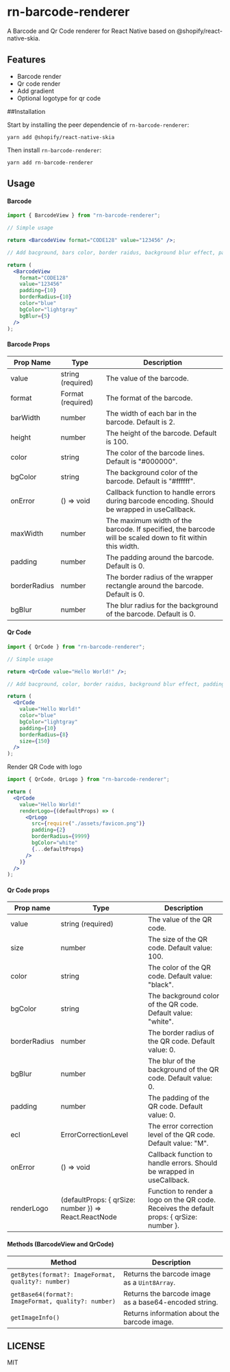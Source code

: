# rn-barcode-renderer

A Barcode and Qr Code renderer for React Native based on @shopify/react-native-skia.

## Features

- Barcode render
- Qr code render
- Add gradient
- Optional logotype for qr code

##Installation

Start by installing the peer dependencie of `rn-barcode-renderer`:

```shell
yarn add @shopify/react-native-skia
```

Then install `rn-barcode-renderer`:

```shell
yarn add rn-barcode-renderer
```

## Usage

#### Barcode

```jsx
import { BarcodeView } from "rn-barcode-renderer";

// Simple usage

return <BarcodeView format="CODE128" value="123456" />;

// Add bacground, bars color, border raidus, background blur effect, padding...

return (
  <BarcodeView
    format="CODE128"
    value="123456"
    padding={10}
    borderRadius={10}
    color="blue"
    bgColor="lightgray"
    bgBlur={5}
  />
);
```

#### Barcode Props

| Prop Name    | Type              | Description                                                                                               |
| ------------ | ----------------- | --------------------------------------------------------------------------------------------------------- |
| value        | string (required) | The value of the barcode.                                                                                 |
| format       | Format (required) | The format of the barcode.                                                                                |
| barWidth     | number            | The width of each bar in the barcode. Default is 2.                                                       |
| height       | number            | The height of the barcode. Default is 100.                                                                |
| color        | string            | The color of the barcode lines. Default is "#000000".                                                     |
| bgColor      | string            | The background color of the barcode. Default is "#ffffff".                                                |
| onError      | () => void        | Callback function to handle errors during barcode encoding. Should be wrapped in useCallback.             |
| maxWidth     | number            | The maximum width of the barcode. If specified, the barcode will be scaled down to fit within this width. |
| padding      | number            | The padding around the barcode. Default is 0.                                                             |
| borderRadius | number            | The border radius of the wrapper rectangle around the barcode. Default is 0.                              |
| bgBlur       | number            | The blur radius for the background of the barcode. Default is 0.                                          |

#### Qr Code

```jsx
import { QrCode } from "rn-barcode-renderer";

// Simple usage

return <QrCode value="Hello World!" />;

// Add bacground, color, border raidus, background blur effect, padding, change size...

return (
  <QrCode
    value="Hello World!"
    color="blue"
    bgColor="lightgray"
    padding={10}
    borderRadius={8}
    size={150}
  />
);
```

Render QR Code with logo

```jsx
import { QrCode, QrLogo } from "rn-barcode-renderer";

return (
  <QrCode
    value="Hello World!"
    renderLogo={(defaultProps) => (
      <QrLogo
        src={require("./assets/favicon.png")}
        padding={2}
        borderRadius={9999}
        bgColor="white"
        {...defaultProps}
      />
    )}
  />
);
```

#### Qr Code props

| Prop name    | Type                                                  | Description                                                                               |
| ------------ | ----------------------------------------------------- | ----------------------------------------------------------------------------------------- |
| value        | string (required)                                     | The value of the QR code.                                                                 |
| size         | number                                                | The size of the QR code. Default value: 100.                                              |
| color        | string                                                | The color of the QR code. Default value: "black".                                         |
| bgColor      | string                                                | The background color of the QR code. Default value: "white".                              |
| borderRadius | number                                                | The border radius of the QR code. Default value: 0.                                       |
| bgBlur       | number                                                | The blur of the background of the QR code. Default value: 0.                              |
| padding      | number                                                | The padding of the QR code. Default value: 0.                                             |
| ecl          | ErrorCorrectionLevel                                  | The error correction level of the QR code. Default value: "M".                            |
| onError      | () => void                                            | Callback function to handle errors. Should be wrapped in useCallback.                     |
| renderLogo   | (defaultProps: { qrSize: number }) => React.ReactNode | Function to render a logo on the QR code. Receives the default props: { qrSize: number }. |

#### Methods (BarcodeView and QrCode)

| Method                                              | Description                                           |
| --------------------------------------------------- | ----------------------------------------------------- |
| `getBytes(format?: ImageFormat, quality?: number)`  | Returns the barcode image as a `Uint8Array`.          |
| `getBase64(format?: ImageFormat, quality?: number)` | Returns the barcode image as a base64-encoded string. |
| `getImageInfo()`                                    | Returns information about the barcode image.          |

## LICENSE

MIT
